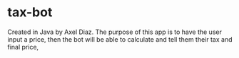 # tax-bot
Created in Java by Axel Diaz. The purpose of this app is to have the user input a price, then the bot will be able to calculate and tell them their tax and final price,

